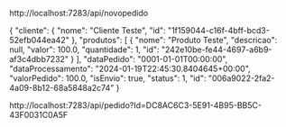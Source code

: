 

http://localhost:7283/api/novopedido

{
    "cliente": {
        "nome": "Cliente Teste",
        "id": "1f159044-c16f-4bff-bcd3-52efb044ea42"
    },
    "produtos": [
        {
            "nome": "Produto Teste",
            "descricao": null,
            "valor": 100.0,
            "quantidade": 1,
            "id": "242e10be-fe44-4697-a6b9-af3c4dbb7232"
        }
    ],
    "dataPedido": "0001-01-01T00:00:00",
    "dataProcessamento": "2024-01-19T22:45:30.8404645+00:00",
    "valorPedido": 100.0,
    "isEnvio": true,
    "status": 1,
    "id": "006a9022-2fa2-4a09-8b12-68a5848a2c74"
}

http://localhost:7283/api/pedido?Id=DC8AC6C3-5E91-4B95-BB5C-43F0031C0A5F

